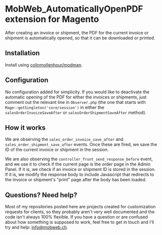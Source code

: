 # MobWeb_AutomaticallyOpenPDF extension for Magento

After creating an invoice or shipment, the PDF for the current invoice or shipment is automatically opened, so that it can be downloaded or printed.

## Installation

Install using [colinmollenhour/modman](https://github.com/colinmollenhour/modman/).

## Configuration

No configuration added for simplicity. If you would like to deactivate the automatic opening of the PDF for either the invoices or shipments, just comment out the relevant line in `Observer.php` (the one that starts with `Mage::getSingleton('core/session')` in either the `salesOrderInvoiceSaveAfter` or `salesOrderShipmentSaveAfter` method).

## How it works

We are observing the `sales_order_invoice_save_after` and `sales_order_shipment_save_after` events. Once these are fired, we save the ID of the current invoice or shipment in the session.

We are also observing the `controller_front_send_response_before` event, and we use it to check if the current page is the order page in the Admin Panel. If it is, we check if an invoice or shipment ID is stored in the session. If it is, we modify the response body to include Javascript that redirects to the invoice or shipment's "print" page after the body has been loaded.

## Questions? Need help?

Most of my repositories posted here are projects created for customization requests for clients, so they probably aren't very well documented and the code isn't always 100% flexible. If you have a question or are confused about how something is supposed to work, feel free to get in touch and I'll try and help: [info@mobweb.ch](mailto:info@mobweb.ch).